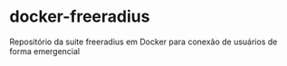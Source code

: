 # docker-freeradius
Repositório da suite freeradius em Docker para conexão de usuários de forma emergencial
